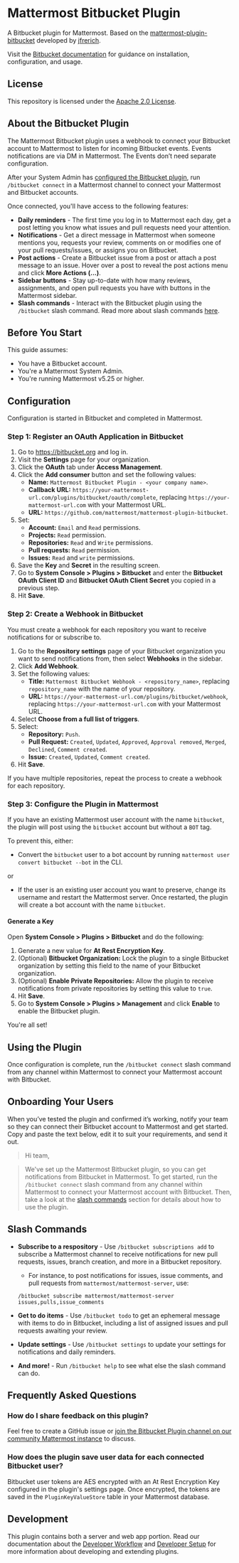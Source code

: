 # Mattermost Bitbucket Plugin

A Bitbucket plugin for Mattermost. Based on the [mattermost-plugin-bitbucket](https://github.com/jfrerich/mattermost-plugin-bitbucket) developed by [jfrerich](https://github.com/jfrerich).

Visit the [Bitbucket documentation](https://mattermost.gitbook.io/bitbucket-plugin/) for guidance on installation, configuration, and usage.

## License

This repository is licensed under the [Apache 2.0 License](https://github.com/mattermost/mattermost-plugin-bitbucket/blob/master/LICENSE).

## About the Bitbucket Plugin

The Mattermost Bitbucket plugin uses a webhook to connect your Bitbucket account to Mattermost to listen for incoming Bitbucket events. Events notifications are via DM in Mattermost. The Events don’t need separate configuration. 

After your System Admin has [configured the Bitbucket plugin](#configuration), run `/bitbucket connect` in a Mattermost channel to connect your Mattermost and Bitbucket accounts.

Once connected, you'll have access to the following features:

* __Daily reminders__ - The first time you log in to Mattermost each day, get a post letting you know what issues and pull requests need your attention.
* __Notifications__ - Get a direct message in Mattermost when someone mentions you, requests your review, comments on or modifies one of your pull requests/issues, or assigns you on Bitbucket.
* __Post actions__ - Create a Bitbucket issue from a post or attach a post message to an issue. Hover over a post to reveal the post actions menu and click **More Actions (...)**.
* __Sidebar buttons__ - Stay up-to-date with how many reviews, assignments, and open pull requests you have with buttons in the Mattermost sidebar.
* __Slash commands__ - Interact with the Bitbucket plugin using the `/bitbucket` slash command. Read more about slash commands [here](#slash-commands).

## Before You Start

This guide assumes:

- You have a Bitbucket account.
- You're a Mattermost System Admin.
- You're running Mattermost v5.25 or higher.

## Configuration

Configuration is started in Bitbucket and completed in Mattermost. 

### Step 1: Register an OAuth Application in Bitbucket

1. Go to https://bitbucket.org and log in.
2. Visit the **Settings** page for your organization.
3. Click the **OAuth** tab under **Access Management**.
3. Click the **Add consumer** button and set the following values:
   - **Name:** `Mattermost Bitbucket Plugin - <your company name>`.
   - **Callback URL:** `https://your-mattermost-url.com/plugins/bitbucket/oauth/complete`, replacing `https://your-mattermost-url.com` with your Mattermost URL.
   - **URL:** `https://github.com/mattermost/mattermost-plugin-bitbucket`.
4. Set:
   - **Account:** `Email` and `Read` permissions.
   - **Projects:** `Read` permission.
   - **Repositories:** `Read` and `Write` permissions.
   - **Pull requests:** `Read` permission.
   - **Issues:** `Read` and `write` permissions.
5. Save the **Key** and **Secret** in the resulting screen.
6. Go to **System Console > Plugins > Bitbucket** and enter the **Bitbucket OAuth Client ID** and **Bitbucket OAuth Client Secret** you copied in a previous step.
7. Hit **Save**.

### Step 2: Create a Webhook in Bitbucket

You must create a webhook for each repository you want to receive notifications for or subscribe to.

1. Go to the **Repository settings** page of your Bitbucket organization you want to send notifications from, then select **Webhooks** in the sidebar.
2. Click **Add Webhook**.
3. Set the following values:
   - **Title:** `Mattermost Bitbucket Webhook - <repository_name>`, replacing `repository_name` with the name of your repository.
   - **URL:** `https://your-mattermost-url.com/plugins/bitbucket/webhook`, replacing `https://your-mattermost-url.com` with your Mattermost URL.
4. Select **Choose from a full list of triggers**.
5. Select:
   - **Repository:** `Push`.
   - **Pull Request:** `Created`, `Updated`, `Approved`, `Approval removed`, `Merged`, `Declined`, `Comment created`.
   - **Issue:** `Created`, `Updated`, `Comment created`.
6. Hit **Save**.

If you have multiple repositories, repeat the process to create a webhook for each repository.

### Step 3: Configure the Plugin in Mattermost

If you have an existing Mattermost user account with the name `bitbucket`, the plugin will post using the `bitbucket` account but without a `BOT` tag.

To prevent this, either:

- Convert the `bitbucket` user to a bot account by running `mattermost user convert bitbucket --bot` in the CLI.

or

- If the user is an existing user account you want to preserve, change its username and restart the Mattermost server. Once restarted, the plugin will create a bot 
account with the name `bitbucket`.

#### Generate a Key
  
Open **System Console > Plugins > Bitbucket** and do the following:

1. Generate a new value for **At Rest Encryption Key**.
2. (Optional) **Bitbucket Organization:** Lock the plugin to a single Bitbucket organization by setting this field to the name of your Bitbucket organization.
3. (Optional) **Enable Private Repositories:** Allow the plugin to receive notifications from private repositories by setting this value to `true`.
4. Hit **Save**.
5. Go to **System Console > Plugins > Management** and click **Enable** to enable the Bitbucket plugin.

You're all set!

## Using the Plugin

Once configuration is complete, run the `/bitbucket connect` slash command from any channel within Mattermost to connect your Mattermost account with Bitbucket.

## Onboarding Your Users

When you’ve tested the plugin and confirmed it’s working, notify your team so they can connect their Bitbucket account to Mattermost and get started. Copy and paste the text below, edit it to suit your requirements, and send it out.

> Hi team, 

> We've set up the Mattermost Bitbucket plugin, so you can get notifications from Bitbucket in Mattermost. To get started, run the `/bitbucket connect` slash command from any channel within Mattermost to connect your Mattermost account with Bitbucket. Then, take a look at the [slash commands](#slash-commands) section for details about how to use the plugin.

## Slash Commands

* __Subscribe to a respository__ - Use `/bitbucket subscriptions add` to subscribe a Mattermost channel to receive notifications for new pull requests, issues, branch creation, and more in a Bitbucket repository.

   - For instance, to post notifications for issues, issue comments, and pull requests from `mattermost/mattermost-server`, use:
   ```
   /bitbucket subscribe mattermost/mattermost-server issues,pulls,issue_comments
   ```   
* __Get to do items__ - Use `/bitbucket todo` to get an ephemeral message with items to do in Bitbucket, including a list of assigned issues and pull requests awaiting your review.
* __Update settings__ - Use `/bitbucket settings` to update your settings for notifications and daily reminders.
* __And more!__ - Run `/bitbucket help` to see what else the slash command can do.

## Frequently Asked Questions

### How do I share feedback on this plugin?

Feel free to create a GitHub issue or [join the Bitbucket Plugin channel on our community Mattermost instance](https://community-release.mattermost.com/core/channels/plugin-bitbucket) to discuss.

### How does the plugin save user data for each connected Bitbucket user?

Bitbucket user tokens are AES encrypted with an At Rest Encryption Key configured in the plugin's settings page. Once encrypted, the tokens are saved in the `PluginKeyValueStore` table in your Mattermost database.

## Development

This plugin contains both a server and web app portion. Read our documentation about the [Developer Workflow](https://developers.mattermost.com/extend/plugins/developer-workflow/) and [Developer Setup](https://developers.mattermost.com/extend/plugins/developer-setup/) for more information about developing and extending plugins.
